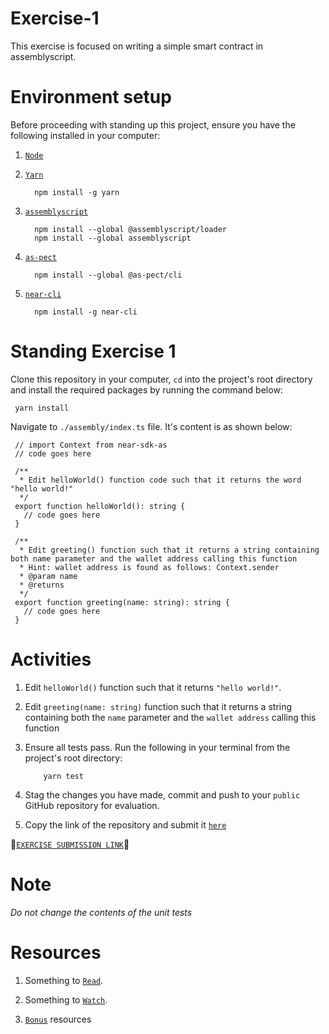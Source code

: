 # Exercise-1

This exercise is focused on writing a simple smart contract in assemblyscript.

# Environment setup

Before proceeding with standing up this project, ensure you have the following installed in your computer:

1.  [`Node`](https://nodejs.org/en/download/)
2.  [`Yarn`](https://classic.yarnpkg.com/lang/en/docs/install/#debian-stable)

          npm install -g yarn

3.  [`assemblyscript`](https://www.assemblyscript.org/quick-start.html)

          npm install --global @assemblyscript/loader
          npm install --global assemblyscript

4.  [`as-pect`](https://dev.to/jtenner/testing-with-assemblyscript-and-the-usefulness-of-value-3egn)

          npm install --global @as-pect/cli

5.  [`near-cli`](https://docs.near.org/docs/tools/near-cli)

          npm install -g near-cli

# Standing Exercise 1

Clone this repository in your computer, `cd` into the project's root directory and install the required packages by running the command below:

     yarn install

Navigate to `./assembly/index.ts` file. It's content is as shown below:

     // import Context from near-sdk-as
     // code goes here

     /**
      * Edit helloWorld() function code such that it returns the word "hello world!"
      */
     export function helloWorld(): string {
       // code goes here
     }

     /**
      * Edit greeting() function such that it returns a string containing both name parameter and the wallet address calling this function
      * Hint: wallet address is found as follows: Context.sender
      * @param name
      * @returns
      */
     export function greeting(name: string): string {
       // code goes here
     }

# Activities

1.  Edit `helloWorld()` function such that it returns `"hello world!"`.
2.  Edit `greeting(name: string)` function such that it returns a string containing both the `name` parameter and the `wallet address` calling this function
3.  Ensure all tests pass. Run the following in your terminal from the project's root directory:

            yarn test

4.  Stag the changes you have made, commit and push to your `public` GitHub repository for evaluation.
5.  Copy the link of the repository and submit it [`here`](https://forms.gle/5gS3VvrtsoqCRaov9)

📌[`EXERCISE SUBMISSION LINK`](https://forms.gle/5gS3VvrtsoqCRaov9)📌

# Note

_Do not change the contents of the unit tests_

# Resources

1. Something to [`Read`](https://drive.google.com/drive/folders/178Ncntpd5jO_YYHUPrOqZt5eOoxYo6oQ?usp=sharing).

2. Something to [`Watch`](https://youtube.com/playlist?list=PLF4mfyMzLVGvL-DetJKwQhkbzSp-YIqCs).

3. [`Bonus`](https://hackmd.io/@nearly-learning/ncd) resources
